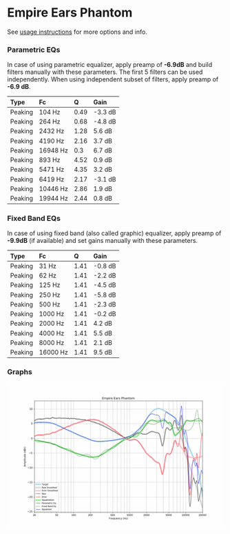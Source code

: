 # Empire Ears Phantom
See [usage instructions](https://github.com/jaakkopasanen/AutoEq#usage) for more options and info.

### Parametric EQs
In case of using parametric equalizer, apply preamp of **-6.9dB** and build filters manually
with these parameters. The first 5 filters can be used independently.
When using independent subset of filters, apply preamp of **-6.9 dB**.

| Type    | Fc       |    Q | Gain    |
|:--------|:---------|:-----|:--------|
| Peaking | 104 Hz   | 0.49 | -3.3 dB |
| Peaking | 264 Hz   | 0.68 | -4.8 dB |
| Peaking | 2432 Hz  | 1.28 | 5.6 dB  |
| Peaking | 4190 Hz  | 2.16 | 3.7 dB  |
| Peaking | 16948 Hz | 0.3  | 6.7 dB  |
| Peaking | 893 Hz   | 4.52 | 0.9 dB  |
| Peaking | 5471 Hz  | 4.35 | 3.2 dB  |
| Peaking | 6419 Hz  | 2.17 | -3.1 dB |
| Peaking | 10446 Hz | 2.86 | 1.9 dB  |
| Peaking | 19944 Hz | 2.44 | 0.8 dB  |

### Fixed Band EQs
In case of using fixed band (also called graphic) equalizer, apply preamp of **-9.9dB**
(if available) and set gains manually with these parameters.

| Type    | Fc       |    Q | Gain    |
|:--------|:---------|:-----|:--------|
| Peaking | 31 Hz    | 1.41 | -0.8 dB |
| Peaking | 62 Hz    | 1.41 | -2.2 dB |
| Peaking | 125 Hz   | 1.41 | -4.5 dB |
| Peaking | 250 Hz   | 1.41 | -5.8 dB |
| Peaking | 500 Hz   | 1.41 | -2.3 dB |
| Peaking | 1000 Hz  | 1.41 | -0.2 dB |
| Peaking | 2000 Hz  | 1.41 | 4.2 dB  |
| Peaking | 4000 Hz  | 1.41 | 5.5 dB  |
| Peaking | 8000 Hz  | 1.41 | 2.1 dB  |
| Peaking | 16000 Hz | 1.41 | 9.5 dB  |

### Graphs
![](./Empire%20Ears%20Phantom.png)